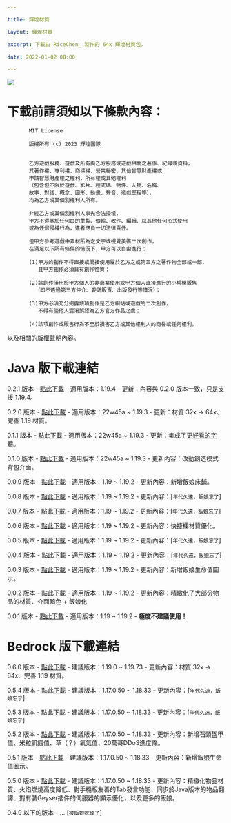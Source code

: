 ```yaml
---

title: 輝煌材質

layout: 輝煌材質

excerpt: 下載由 RiceChen_ 製作的 64x 輝煌材質包。

date: 2022-01-02 00:00

---
```



![](https://media.discordapp.net/attachments/596718421966716928/971190210928992267/AddText_05-04-06.36.35.png)

# 下載前請須知以下條款內容：

           MIT License
           
           版權所有 (c) 2023 輝煌團隊
           
           
           乙方遊戲服務、遊戲及所有與乙方服務或遊戲相關之著作、紀錄或資料，
           其著作權、專利權、商標權、營業秘密、其他智慧財產權或
           申請智慧財產權之權利，所有權或其他權利
           （包含但不限於遊戲、影片、程式碼、物件、人物、名稱、
           故事、對話、概念、圖形、動畫、聲音、遊戲歷程等），
           均為乙方或其個別權利人所有。
           
           非經乙方或其個別權利人事先合法授權，
           甲方不得基於任何目的重製、傳輸、改作、編輯、以其他任何形式使用
           或為任何侵權行為，違者應負一切法律責任。
           
           但甲方參考遊戲中素材所為之文字或視覺美術二次創作，
           在滿足以下所有條件的情況下，甲方可以自由進行：
           
           (1)甲方的創作不得直接或間接使用屬於乙方之或第三方之著作物全部或一部，
              且甲方創作必須具有創作性質； 
              
           (2)該創作僅用於甲方個人的非商業使用或甲方個人直接進行的小規模販售
             （即不透過第三方仲介、委託販賣、出版發行等情況）；
           
           (3)甲方必須充分揭露該項創作是乙方網站或遊戲的二次創作，
              不得有使他人混淆誤認為乙方官方作品之虞；

           (4)該項創作或販售行為不至於損害乙方或其他權利人的商譽或任何權利。

以及相關的<a href="https://www.brilliantw.net/版權聲明">版權聲明</a>內容。

# Java 版下載連結

0.2.1 版本 - <a href="https://cdn.discordapp.com/attachments/596718421966716928/1090927801093324860/BrilliantJE_v0.2.1.zip">點此下載</a> - 適用版本：1.19.4 - 更新：內容與 0.2.0 版本一致，只是支援 1.19.4。

0.2.0 版本 - <a href="https://cdn.discordapp.com/attachments/596718421966716928/1090918617002016838/BrilliantJE_v0.2.0.zip">點此下載</a> - 適用版本：22w45a ~ 1.19.3 - 更新：材質 32x -> 64x、完善 1.19 材質。

0.1.1 版本 - <a href="https://cdn.discordapp.com/attachments/596718421966716928/1090918626468581446/BrilliantJE_v0.1.1.zip">點此下載</a> - 適用版本：22w45a ~ 1.19.3 - 更新：集成了<a href="https://modrinth.com/resourcepack/modern-font-pack/version/hd_tw_v1121">更好看的字體</a>。

0.1.0 版本 - <a href="https://cdn.discordapp.com/attachments/596718421966716928/1090918411023953980/BrilliantJE_v0.1.0.zip">點此下載</a> - 適用版本：22w45a ~ 1.19.3 - 更新內容：改動創造模式背包介面。

0.0.9 版本 - <a href="https://cdn.discordapp.com/attachments/596718421966716928/1090918439067074570/BrilliantJE_v0.0.9.zip">點此下載</a> - 適用版本：1.19 ~ 1.19.2 - 更新內容：新增飯娘床鋪。

0.0.8 版本 - <a href="https://cdn.discordapp.com/attachments/596718421966716928/1090918384390115358/BrilliantJE_v0.0.8.zip">點此下載</a> - 適用版本：1.19 ~ 1.19.2 - 更新內容：[` 年代久遠，飯娘忘了 `]

0.0.7 版本 - <a href="https://cdn.discordapp.com/attachments/596718421966716928/1090918404069797899/BrilliantJE_v0.0.7.zip">點此下載</a> - 適用版本：1.19 ~ 1.19.2 - 更新內容：[` 年代久遠，飯娘忘了 `]

0.0.6 版本 - <a href="https://cdn.discordapp.com/attachments/596718421966716928/1090918426471583764/BrilliantJE_v0.0.6.zip">點此下載</a> - 適用版本：1.19 ~ 1.19.2 - 更新內容：快捷欄材質優化。

0.0.5 版本 - <a href="https://cdn.discordapp.com/attachments/596718421966716928/1090918442263130173/BrilliantJE_v0.0.5.zip">點此下載</a> - 適用版本：1.19 ~ 1.19.2 - 更新內容：[` 年代久遠，飯娘忘了 `]

0.0.4 版本 - <a href="https://cdn.discordapp.com/attachments/596718421966716928/1090918447782838352/BrilliantJE_v0.0.4.zip">點此下載</a> - 適用版本：1.19 ~ 1.19.2 - 更新內容：[` 年代久遠，飯娘忘了 `]

0.0.3 版本 - <a href="https://cdn.discordapp.com/attachments/596718421966716928/1090918457895292968/BrilliantJE_v0.0.3.zip">點此下載</a> - 適用版本：1.19 ~ 1.19.2 - 更新內容：新增飯娘生命值圖示。

0.0.2 版本 - <a href="https://cdn.discordapp.com/attachments/596718421966716928/1090918461909258251/BrilliantJE_v0.0.2.zip">點此下載</a> - 適用版本：1.19 ~ 1.19.2 - 更新內容：精緻化了大部分物品的材質、介面暗色 + 飯娘化

0.0.1 版本 - <a href="https://cdn.discordapp.com/attachments/596718421966716928/1090946332870590515/BrilliantJE_v0.0.1.zip">點此下載</a> - 適用版本：1.19 ~ 1.19.2 - **極度不建議使用！**

# Bedrock 版下載連結

0.6.0 版本 - <a href="https://cdn.discordapp.com/attachments/596718421966716928/1090920641257033758/BrilliantBE_v0.6.0.mcpack">點此下載</a> - 建議版本：1.19.0 ~ 1.19.73 - 更新內容：材質 32x -> 64x、完善 1.19 材質。

0.5.4 版本 - <a href="https://cdn.discordapp.com/attachments/596718421966716928/1090920640778870854/BrilliantBE_v0.5.4.mcpack">點此下載</a> - 建議版本：1.17.0.50 ~ 1.18.33 - 更新內容：[` 年代久遠，飯娘忘了 `]

0.5.3 版本 - <a href="https://cdn.discordapp.com/attachments/596718421966716928/1090920640359452783/BrilliantBE_v0.5.3.mcpack">點此下載</a> - 建議版本：1.17.0.50 ~ 1.18.33 - 更新內容：[` 年代久遠，飯娘忘了 `]

0.5.2 版本 - <a href="https://cdn.discordapp.com/attachments/596718421966716928/1090920639931621406/BrilliantBE_v0.5.2.mcpack">點此下載</a> - 建議版本：1.17.0.50 ~ 1.18.33 - 更新內容：新增石頭盔甲值、米粒飢餓值、草（？）氧氣值、20萬哥DDoS進度條。

0.5.1 版本 - <a href="https://cdn.discordapp.com/attachments/596718421966716928/1090920639013081138/BrilliantBE_v0.5.1.mcpack">點此下載</a> - 建議版本：1.17.0.50 ~ 1.18.33 - 更新內容：新增飯娘生命值圖示。

0.5.0 版本 - <a href="https://cdn.discordapp.com/attachments/596718421966716928/1090920638140653659/BrilliantBE_v0.5.0.mcpack">點此下載</a> - 建議版本：1.17.0.50 ~ 1.18.33 - 更新內容：精緻化物品材質、火焰燃燒高度降低、對手機版友善的Tab發言功能、同步於Java版本的物品翻譯、對有裝Geyser插件的伺服器的顯示優化，以及更多的飯娘。

0.4.9 以下的版本 - ... [` 被飯娘吃掉了 `]
